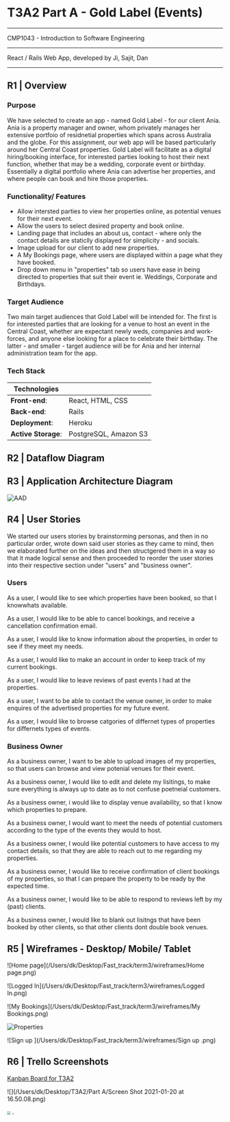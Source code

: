 # T3A2 Part A - Gold Label (Events)

------

CMP1043 - Introduction to Software Engineering

------

React / Rails Web App, developed by Ji, Sajit, Dan

------

## R1 |	Overview

### 	Purpose

We have selected to create an app - named Gold Label - for our client Ania. Ania is a property manager and owner, whom privately manages her extensive portfoio of residnetial properties which spans across Australia and the globe. For this assignment, our web app will be based particularly around her Central Coast properties. Gold Label will facilitate as a digital hiring/booking interface, for interested parties looking to host their next function, whether that may be a wedding, corporate event or birthday.  Essentially a digital portfolio where Ania can advertise her properties, and where people can book and hire those properties. 

### 	Functionality/ Features

- Allow intersted parties to view her properties online, as potential venues for their next event.
- Allow the users to select desired property and book online.
- Landing page that includes an about us, contact - where only the contact details are staticlly displayed for simplicity - and socials. 
- Image upload for our client to add new properties.
- A My Bookings page, where users are displayed within a page what they have booked.
- Drop down menu in "properties" tab so users have ease in being directed to properties that suit their event ie. Weddings, Corporate and Birthdays. 

### 	Target Audience

Two main target audiences that Gold Label will be intended for. The first is for interested parties that are looking for a venue to host an event in the Central Coast, whether are expectant newly weds, companies and work-forces, and anyone else looking for a place to celebrate their birthday. The latter - and smaller - target audience will be for Ania and her internal administration team for the app.

### 	Tech Stack		

| Technologies        |                       |
| ------------------- | --------------------- |
| **Front-end**:      | React, HTML, CSS      |
| **Back-end**:       | Rails                 |
| **Deployment**:     | Heroku                |
| **Active Storage**: | PostgreSQL, Amazon S3 |

## R2 |	Dataflow Diagram





## R3 |	Application Architecture Diagram

![AAD](/Users/dk/Documents/Screenshots/AAD.png)

## R4 |	User Stories

We started our users stories by brainstorming personas, and then in no particular order, wrote down said user stories as they came to mind, then we elaborated further on the ideas and then structgered them in a way so that it made logical sense and then proceeded to reorder the user stories into their respective section under  "users" and "business owner".

### 	Users

As a user, I would like to see which properties have been booked, so that I knowwhats available.

As a user, I would like to be able to cancel bookings, and receive a cancellation confirmation email.

As a user, I would like to know information about the properties, in order to see if they meet my needs.

As a user, I would like to make an account in order to keep track of my current bookings.

As a user, I would like to leave reviews of past events I had at the properties.

As a user, I want to be able to contact the venue owner, in order to make enquires of the advertised properties for my future event. 

As a user, I would like to browse catgories of differnet types of properties for differnets types of events.	

### 	Business Owner

As a business owner, I want to be able to upload images of my properties, so that users can browse and view potenial venues for their event.

As a business owner, I would like to edit and delete my lisitings, to make sure everything is always up to date as to not confuse poetneial customers.

As a business owner, i would like to display venue availability, so that I know which properties to prepare.

As a business owner, I would want to meet the needs of potential customers according to the type of the events they would to host.

As a business owner, I would like potential customers to have access to my contact details, so that they are able to reach out to me regarding my properties. 

As a business owner, I would like to receive confirmation of client bookings of my properties, so that I can prepare the property to be ready by the expected time.

As a business owner, I would like to be able to respond to reviews left by my (past) clients.

As a business owner, I would like to blank out lisitngs that have been booked by other clients, so that other clients dont double book venues.





## R5 |	Wireframes - Desktop/ Mobile/ Tablet

![Home page](/Users/dk/Desktop/Fast_track/term3/wireframes/Home page.png)

![Logged In](/Users/dk/Desktop/Fast_track/term3/wireframes/Logged In.png)

![My Bookings](/Users/dk/Desktop/Fast_track/term3/wireframes/My Bookings.png)

![Properties](/Users/dk/Desktop/Fast_track/term3/wireframes/Properties.png)

![Sign up ](/Users/dk/Desktop/Fast_track/term3/wireframes/Sign up .png)

## R6 |	Trello Screenshots

[Kanban Board for T3A2](https://trello.com/b/56p7isHM/t3a2)

![](/Users/dk/Desktop/T3A2/Part A/Screen Shot 2021-01-20 at 16.50.08.png)

<img src="/Users/dk/Desktop/T3A2/Part A/Screen Shot 2021-01-20 at 16.51.41.png" style="zoom:50%;" />

<img src="/Users/dk/Desktop/T3A2/Part A/Screen Shot 2021-01-20 at 16.47.55.png" style="zoom:25%;" />





